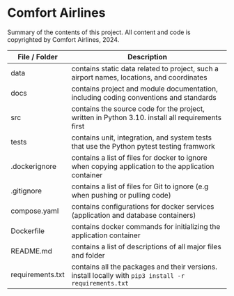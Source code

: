 # Comfort Airlines
Summary of the contents of this project. All content and code is copyrighted by Comfort Airlines, 2024.

| File / Folder    | Description |
| ---------------- | ----------- |
| data             | contains static data related to project, such a airport names, locations, and coordinates              |
| docs             | contains project and module documentation, including coding conventions and standards                  |
| src              | contains the source code for the project, written in Python 3.10. install all requirements first       |
| tests            | contains unit, integration, and system tests that use the Python pytest testing framwork		        |
| .dockerignore    | contains a list of files for docker to ignore when copying application to the application container    |
| .gitignore       | contains a list of files for Git to ignore (e.g when pushing or pulling code)                          |
| compose.yaml     | contains configurations for docker services (application and database containers)                      |
| Dockerfile       | contains docker commands for initializing the application container                                    |
| README.md        | contains a list of descriptions of all major files and folder                                          |
| requirements.txt | contains all the packages and  their versions. install locally with `pip3 install -r requirements.txt` |
